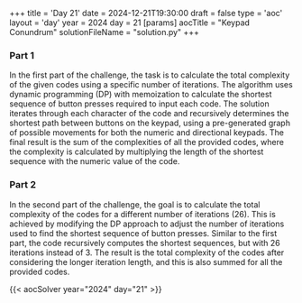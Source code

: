 +++
title = 'Day 21'
date = 2024-12-21T19:30:00
draft = false
type = 'aoc'
layout = 'day'
year = 2024
day = 21
[params]
    aocTitle = "Keypad Conundrum"
    solutionFileName = "solution.py"
+++

### Part 1
In the first part of the challenge, the task is to calculate the total complexity of the given codes using a 
specific number of iterations. The algorithm uses dynamic programming (DP) with memoization to calculate the 
shortest sequence of button presses required to input each code. The solution iterates through each character of 
the code and recursively determines the shortest path between buttons on the keypad, using a pre-generated graph of 
possible movements for both the numeric and directional keypads. The final result is the sum of the complexities of 
all the provided codes, where the complexity is calculated by multiplying the length of the shortest sequence with the 
numeric value of the code.

### Part 2
In the second part of the challenge, the goal is to calculate the total complexity of the codes for a different number
of iterations (26). This is achieved by modifying the DP approach to adjust the number of iterations used to find the 
shortest sequence of button presses. Similar to the first part, the code recursively computes the shortest sequences, 
but with 26 iterations instead of 3. The result is the total complexity of the codes after considering the longer 
iteration length, and this is also summed for all the provided codes.

{{< aocSolver year="2024" day="21" >}}
